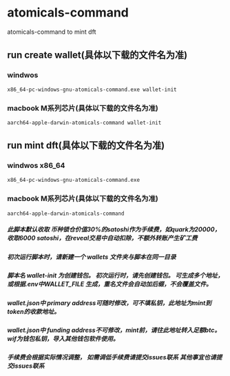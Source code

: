 # atomicals-command
atomicals-command to mint dft

## run create wallet(具体以下载的文件名为准)
### windwos
```
x86_64-pc-windows-gnu-atomicals-command.exe wallet-init
```
### macbook M系列芯片(具体以下载的文件名为准)
```
aarch64-apple-darwin-atomicals-command wallet-init
```

## run mint dft(具体以下载的文件名为准)
### windwos x86_64
```sh
x86_64-pc-windows-gnu-atomicals-command.exe
```
### macbook M系列芯片(具体以下载的文件名为准)
```
aarch64-apple-darwin-atomicals-command
```
##### 此脚本默认收取 币种锁仓价值30%的satoshi作为手续费，如quark为20000，收取6000 satoshi，在reveal交易中自动扣除，不额外转账产生矿工费
##### 初次运行脚本时，请新建一个 wallets 文件夹与脚本在同一目录
##### 脚本名 wallet-init 为创建钱包。 初次运行时，请先创建钱包。 可生成多个地址，或根据.env中WALLET_FILE  生成，重名文件会自动加后缀，不会覆盖文件。
##### wallet.json中 primary address可随时修改，可不填私钥，此地址为mint到token的收款地址。
##### wallet.json中 funding address不可修改，mint前，请往此地址转入足额btc。 wif为钱包私钥，导入其他钱包软件使用。

##### 手续费会根据实际情况调整， 如需调低手续费请提交issues联系 其他事宜也请提交issues联系